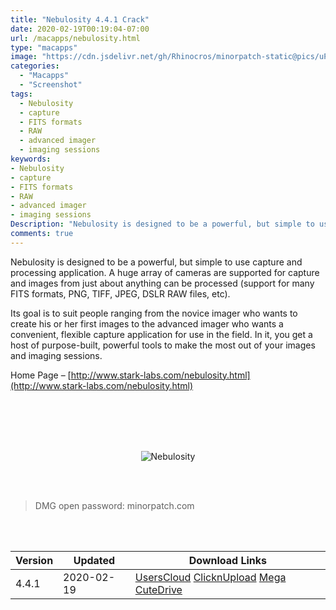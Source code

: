 ```yaml
---
title: "Nebulosity 4.4.1 Crack"
date: 2020-02-19T00:19:04-07:00
url: /macapps/nebulosity.html
type: "macapps"
image: "https://cdn.jsdelivr.net/gh/Rhinocros/minorpatch-static@pics/uPic/arKm0W.jpg"
categories:
  - "Macapps"
  - "Screenshot"
tags:
  - Nebulosity
  - capture
  - FITS formats
  - RAW
  - advanced imager
  - imaging sessions
keywords:
- Nebulosity
- capture
- FITS formats
- RAW
- advanced imager
- imaging sessions
Description: "Nebulosity is designed to be a powerful, but simple to use capture and processing application. A huge array of cameras are supported for capture and images from just about anything can be processed"
comments: true
---
```


Nebulosity is designed to be a powerful, but simple to use capture and processing application. A huge array of cameras are supported for capture and images from just about anything can be processed (support for many FITS formats, PNG, TIFF, JPEG, DSLR RAW files, etc).

Its goal is to suit people ranging from the novice imager who wants to create his or her first images to the advanced imager who wants a convenient, flexible capture application for use in the field. In it, you get a host of purpose-built, powerful tools to make the most out of your images and imaging sessions.

 Home Page – [http://www.stark-labs.com/nebulosity.html](http://www.stark-labs.com/nebulosity.html)

<br/>
<br/>
<script async src="https://pagead2.googlesyndication.com/pagead/js/adsbygoogle.js"></script>
<ins class="adsbygoogle"
     style="display:block; text-align:center;"
     data-ad-layout="in-article"
     data-ad-format="fluid"
     data-ad-client="ca-pub-8746275014476192"
     data-ad-slot="5144997159"></ins>
<script>
     (adsbygoogle = window.adsbygoogle || []).push({});
</script>
<br/>
<br/>


<center>

![Nebulosity](https://cdn.jsdelivr.net/gh/Rhinocros/minorpatch-static@pics/uPic/MinorPatch-20200219162540.jpg)

</center>

<br/>
<br/>


> DMG open password: minorpatch.com

<br/>

<br/>
<div id="history_version" class="history_version">

| Version | Updated | Download Links |
| ---- | ---- | ---- |
| 4.4.1 | 2020-02-19 | [UsersCloud](https://ouo.io/OrIlwI)   [ClicknUpload](https://ouo.io/VPnaSh)   [Mega](https://ouo.io/QjvXtDP)   [CuteDrive](https://ouo.io/7tB05) |

</div>
